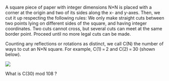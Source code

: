   <p>A square piece of paper with integer dimensions N&times;N is placed with a corner at the origin and two of its sides along the x- and y-axes. Then, we cut it up respecting the following rules:    We only make straight cuts between two points lying on different sides of the square, and having integer coordinates.  Two cuts cannot cross, but several cuts can meet at the same border point.  Proceed until no more legal cuts can be made.  </p>    <p>Counting any reflections or rotations as distinct, we call C(N) the number of ways to cut an N&times;N square. For example, C(1)&thinsp;=&thinsp;2 and C(2)&thinsp;=&thinsp;30 (shown below).</p>  <img src="project/images/p_270_CutSquare.gif" />    <p>What is C(30) mod 108 ?</p>  